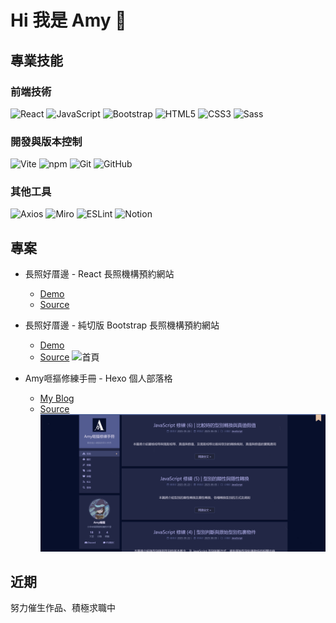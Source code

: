 # Hi 我是 Amy 👋

## 專業技能

### 前端技術

![React](https://img.shields.io/badge/React-20232A?style=for-the-badge&logo=react&logoColor=61DAFB)
![JavaScript](https://img.shields.io/badge/JavaScript-F7DF1E?style=for-the-badge&logo=javascript&logoColor=black)
![Bootstrap](https://img.shields.io/badge/Bootstrap-7952B3?style=for-the-badge&logo=bootstrap&logoColor=white)
![HTML5](https://img.shields.io/badge/HTML5-E34F26?style=for-the-badge&logo=html5&logoColor=white)
![CSS3](https://img.shields.io/badge/CSS-1572B6?style=for-the-badge&logo=css3&logoColor=white)
![Sass](https://img.shields.io/badge/Sass-CC6699?style=for-the-badge&logo=sass&logoColor=white)

### 開發與版本控制

![Vite](https://img.shields.io/badge/Vite-646CFF?style=for-the-badge&logo=vite&logoColor=white)
![npm](https://img.shields.io/badge/npm-CB3837?style=for-the-badge&logo=npm&logoColor=white)
![Git](https://img.shields.io/badge/Git-F05032?style=for-the-badge&logo=git&logoColor=white)
![GitHub](https://img.shields.io/badge/GitHub-181717?style=for-the-badge&logo=github&logoColor=white)

### 其他工具

![Axios](https://img.shields.io/badge/Axios-671DDF?style=for-the-badge&logo=axios&logoColor=white)
![Miro](https://img.shields.io/badge/Miro-050038?style=for-the-badge&logo=miro&logoColor=white)
![ESLint](https://img.shields.io/badge/ESLint-4B32C3?style=for-the-badge&logo=eslint&logoColor=white)
![Notion](https://img.shields.io/badge/Notion-000000?style=for-the-badge&logo=notion&logoColor=white)

## 專案

- 長照好厝邊 - React 長照機構預約網站

  - [Demo](https://jack-xiao-2024.github.io/ReactC5/)
  - [Source](https://github.com/Jack-Xiao-2024/ReactC5)

- 長照好厝邊 - 純切版 Bootstrap 長照機構預約網站

  - [Demo](https://jack-xiao-2024.github.io/Project_D01/)
  - [Source](https://github.com/Jack-Xiao-2024/Project_D01)
    ![首頁](https://ithelp.ithome.com.tw/upload/images/20250604/20172694RTV2TCg2Yk.jpg)

- Amy咂摳修練手冊 - Hexo 個人部落格

  - [My Blog](https://amy6072698.github.io/amy10blog/)
  - [Source](https://github.com/amy6072698/amy10blog)
    ![首頁](https://github.com/amy6072698/amy10blog/blob/dev/themes/next/source/images/preveiw.png?raw=true)

## 近期

努力催生作品、積極求職中

<!--
**amy6072698/amy6072698** is a ✨ _special_ ✨ repository because its `README.md` (this file) appears on your GitHub profile.

Here are some ideas to get you started:

- 🔭 I’m currently working on ...
- 🌱 I’m currently learning ...
- 👯 I’m looking to collaborate on ...
- 🤔 I’m looking for help with ...
- 💬 Ask me about ...
- 📫 How to reach me: ...
- 😄 Pronouns: ...
- ⚡ Fun fact: ...
-->
